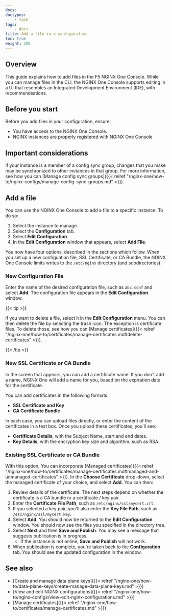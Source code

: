 ```yaml
---
docs: 
doctypes:
    - task
tags:
    - docs
title: Add a file in a configuration
toc: true
weight: 200
---
```



## Overview

This guide explains how to add files in the F5 NGINX One Console. While you can manage files in the CLI, the NGINX One Console supports editing in
a UI that resembles an Integrated Development Environment (IDE), with recommendsations.

## Before you start

Before you add files in your configuration, ensure:

- You have access to the NGINX One Console.
- NGINX instances are properly registered with NGINX One Console

## Important considerations

If your instance is a member of a config sync group, changes that you make may be synchronized to other instances in that group.
For more information, see how you can [Manage config sync groups]({{< relref "/nginx-one/how-to/nginx-configs/manage-config-sync-groups.md" >}}).

## Add a file

You can use the NGINX One Console to add a file to a specific instance. To do so:

1. Select the instance to manage.
1. Select the **Configuration** tab.
1. Select **Edit Configuration**.
1. In the **Edit Configuration** window that appears, select **Add File**.

You now have four options, described in the sections which follow. When you set up a new configuation file, SSL Certificate, or CA Bundle, the NGINX One Console
limits writes to the `/etc/nginx` directory (and subdirectories).

### New Configuration File

Enter the name of the desired configuration file, such as `abc.conf` and select **Add**. The configuration file appears in the **Edit Configuration** window.

{{< tip >}}

If you want to delete a file, select it in the **Edit Configuration** menu. You can then delete the file by selecting the trash icon. The exception is certificate files. To delete those, see how you can [Manage certificates]({{< relref "/nginx-one/how-to/certificates/manage-certificates.md#delete-certificates" >}}).

{{< /tip >}}

### New SSL Certificate or CA Bundle

<!-- Candidate for an "include". Common content with add-file.md -->
In the screen that appears, you can add a certificate name. If you don't add a name, NGINX One will add a name for you, based on the expiration date for the certificate.

You can add certificates in the following formats:

- **SSL Certificate and Key**
- **CA Certificate Bundle**

In each case, you can upload files directly, or enter the content of the certificates in a text box. Once you upload these certificates, you'll see:

- **Certificate Details**, with the Subject Name, start and end dates. 
- **Key Details**, with the encryption key size and algorithm, such as RSA
<!-- end potential "include" -->

### Existing SSL Certificate or CA Bundle

With this option, You can incorporate [Managed certificates]({{< relref "/nginx-one/how-to/certificates/manage-certificates.md#managed-and-unmanaged-certificates" >}}).
In the **Choose Certificate** drop-down, select the managed certificate of your choice, and select **Add**. You can then:

1. Review details of the certificate. The next steps depend on whether the certificate is a CA bundle or a certificate / key pair.
1. Enter the **Certificate File Path**, such as `/etc/nginx/ssl/mycert.crt`.
1. If you selected a key pair, you'll also enter the **Key File Path**, such as `/etc/nginx/ssl/mycert.key`.
1. Select **Add**. You should now be returned to the **Edit Configuration** window.
   You should now see the files you specified in the directory tree.
1. Select **Next** and then **Save and Publish**.
   You may see a message that suggests publication is in progress.
   - If the instance is not online, **Save and Publish** will not work.
1. When publication is complete, you're taken back to the **Configuration** tab. You should see the updated configuration in the window.

## See also

- [Create and manage data plane keys]({{< relref "/nginx-one/how-to/data-plane-keys/create-manage-data-plane-keys.md" >}})
- [View and edit NGINX configurations]({{< relref "/nginx-one/how-to/nginx-configs/view-edit-nginx-configurations.md" >}})
- [Manage certificates]({{< relref "/nginx-one/how-to/certificates/manage-certificates.md" >}})
